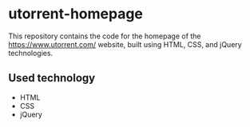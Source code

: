 # utorrent-homepage
This repository contains the code for the homepage of the https://www.utorrent.com/ website, built using HTML, CSS, and jQuery technologies.
## Used technology
- HTML
- CSS
- jQuery
